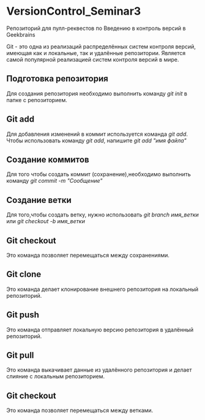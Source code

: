 # VersionControl_Seminar3
Репозиторий для пулл-реквестов по Введению в контроль версий в Geekbrains

Git - это одна из реализаций распределённых систем контроля версий, имеющая как и локальные, так и удалённые репозитории. Является самой популярной реализацией систем контроля версий в мире.

## Подготовка репозитория

Для создания репозитория необходимо выполнить команду *git init* в папке с репозиторием.

## Git add

Для добавления изменений в коммит используется команда *git add*. Чтобы использовать команду *git add*, напишите *git add "имя файла"*

## Создание коммитов

Для того чтобы создать коммит (сохранение),необходимо выполнить команду *git commit -m "Сообщение"*

## Создание ветки

Для того,чтобы создать ветку, нужно использовать *git branch имя_ветки* или *git checkout -b имя_ветки*

## Git checkout

Это команда позволяет перемещаться между сохранениями.

## Git clone

Это команда делает клонирование внешнего репозитория на локальный репозиторий.

## Git push

Это команда отправляет локальную версию репозитория в удалённый репозиторий.

## Git pull

Это команда выкачивает данные из удалённого репозитория и делает слияние с локальным репозиторием.

## Git checkout

Это команда позволяет перемещаться между ветками.

